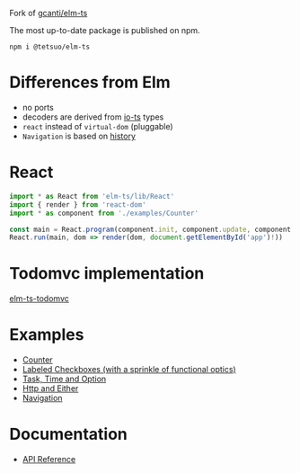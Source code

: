 Fork of [gcanti/elm-ts](https://github.com/gcanti/elm-ts)

The most up-to-date package is published on npm.

```
npm i @tetsuo/elm-ts
```

# Differences from Elm

- no ports
- decoders are derived from [io-ts](https://github.com/gcanti/io-ts) types
- `react` instead of `virtual-dom` (pluggable)
- `Navigation` is based on [history](https://github.com/ReactTraining/history)

# React

```ts
import * as React from 'elm-ts/lib/React'
import { render } from 'react-dom'
import * as component from './examples/Counter'

const main = React.program(component.init, component.update, component.view)
React.run(main, dom => render(dom, document.getElementById('app')!))
```

# Todomvc implementation

[elm-ts-todomvc](https://github.com/gcanti/elm-ts-todomvc)

# Examples

- [Counter](examples/Counter.tsx)
- [Labeled Checkboxes (with a sprinkle of functional optics)](examples/LabeledCheckboxes.tsx)
- [Task, Time and Option](examples/Task.tsx)
- [Http and Either](examples/Http.tsx)
- [Navigation](examples/Navigation.tsx)

# Documentation

- [API Reference](https://gcanti.github.io/elm-ts)
